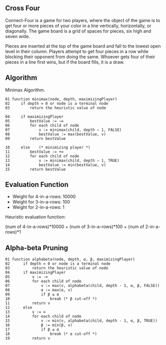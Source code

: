 ## Cross Four
Connect-Four is a game for two players, where the object of the game is to get four or
more pieces of your color in a line vertically, horizontally, or diagonally. The game board
is a grid of spaces for pieces, six high and seven wide.

Pieces are inserted at the top of the game board and fall to the lowest open level in
their column. Players attempt to get four pieces in a row while blocking their opponent
from doing the same. Whoever gets four of their pieces in a line first wins, but if the board
fills, it is a draw.

## Algorithm
Minimax Algorithm.

```Pseudocode
01 function minimax(node, depth, maximizingPlayer)
02     if depth = 0 or node is a terminal node
03         return the heuristic value of node

04     if maximizingPlayer
05         bestValue := −∞
06         for each child of node
07             v := minimax(child, depth − 1, FALSE)
08             bestValue := max(bestValue, v)
09         return bestValue

10     else    (* minimizing player *)
11         bestValue := +∞
12         for each child of node
13             v := minimax(child, depth − 1, TRUE)
14             bestValue := min(bestValue, v)
15         return bestValue
```

## Evaluation Function
- Weight for 4-in-a-rows: 10000
- Weight for 3-in-a-rows: 100
- Weight for 2-in-a-rows: 1
  
Heuristic evaluation function:

(num of 4-in-a-rows)*10000 + (num of 3-in-a-rows)*100 + (num of 2-in-a-rows)*1 
      
## Alpha-beta Pruning

```Pseudocode
01 function alphabeta(node, depth, α, β, maximizingPlayer)
02      if depth = 0 or node is a terminal node
03          return the heuristic value of node
04      if maximizingPlayer
05          v := -∞
06          for each child of node
07              v := max(v, alphabeta(child, depth - 1, α, β, FALSE))
08              α := max(α, v)
09              if β ≤ α
10                  break (* β cut-off *)
11          return v
12      else
13          v := ∞
14          for each child of node
15              v := min(v, alphabeta(child, depth - 1, α, β, TRUE))
16              β := min(β, v)
17              if β ≤ α
18                  break (* α cut-off *)
19          return v
```
